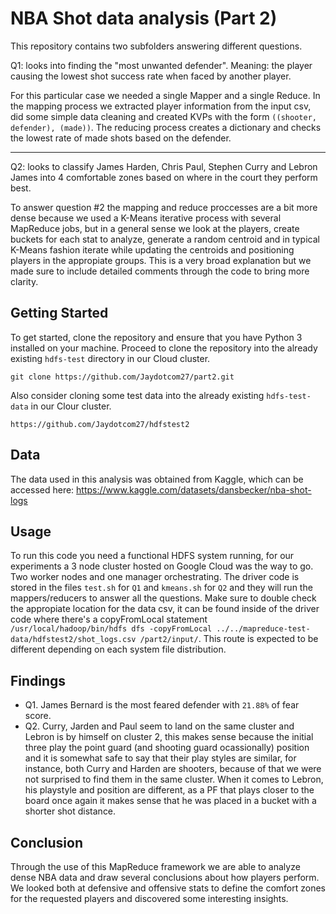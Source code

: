 # NBA Shot data analysis (Part 2)

This repository contains two subfolders answering different questions. 

Q1: looks into finding the "most unwanted defender". Meaning: the player causing the lowest shot success rate when faced by another player.

For this particular case we needed a single Mapper and a single Reduce. In the mapping process we extracted player information from the input csv, did some simple data cleaning and created KVPs with the form `((shooter, defender), (made))`.
The reducing process creates a dictionary and checks the lowest rate of made shots based on the defender.

-----------------------

Q2: looks to classify James Harden, Chris Paul, Stephen Curry and Lebron James into 4 comfortable zones based on where in the court they perform best. 

To answer question #2 the mapping and reduce proccesses are a bit more dense because we used a K-Means iterative process with several MapReduce jobs, but in a general sense we look at the players, create buckets for each stat to analyze, generate a random centroid and in typical K-Means fashion iterate while updating the centroids and positioning players in the appropiate groups. This is a very broad explanation but we made sure to include detailed comments through the code to bring more clarity.

## Getting Started

To get started, clone the repository and ensure that you have Python 3 installed on your machine. Proceed to clone the repository into the already existing `hdfs-test` directory in our Cloud cluster.

`git clone https://github.com/Jaydotcom27/part2.git`

Also consider cloning some test data into the already existing `hdfs-test-data` in our Clour cluster.

`https://github.com/Jaydotcom27/hdfstest2`

## Data

The data used in this analysis was obtained from Kaggle, which can be accessed here: https://www.kaggle.com/datasets/dansbecker/nba-shot-logs

## Usage

To run this code you need a functional HDFS system running, for our experiments a 3 node cluster hosted on Google Cloud was the way to go. Two worker nodes and one manager orchestrating.
The driver code is stored in the files `test.sh` for `Q1` and `kmeans.sh` for `Q2` and they will run the mappers/reducers to answer all the questions. Make sure to double check the appropiate location for the data csv, it can be found
inside of the driver code where there's a copyFromLocal statement `/usr/local/hadoop/bin/hdfs dfs -copyFromLocal ../../mapreduce-test-data/hdfstest2/shot_logs.csv /part2/input/`. 
This route is expected to be different depending on each system file distribution. 

## Findings

- Q1. James Bernard is the most feared defender with `21.88%` of fear score.
- Q2. Curry, Jarden and Paul seem to land on the same cluster and Lebron is by himself on cluster 2, this makes sense because the initial three play the point guard (and shooting guard ocassionally) position and it is somewhat safe to say that their play styles are similar, for instance, both Curry and Harden are shooters, because of that we were not surprised to find them in the same cluster. When it comes to Lebron, his playstyle and position are different, as a PF that plays closer to the board once again it makes sense that he was placed in a bucket with a shorter shot distance.  


## Conclusion 

Through the use of this MapReduce framework we are able to analyze dense NBA data and draw several conclusions about how players perform. We looked both at defensive and offensive stats to define the comfort zones for the requested players and discovered some interesting insights.

